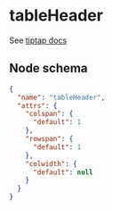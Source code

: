 # tableHeader

See [tiptap docs](https://tiptap.dev/api/nodes/table-header)

## Node schema

```json
{
  "name": "tableHeader",
  "attrs": {
    "colspan": {
      "default": 1
    },
    "rowspan": {
      "default": 1
    },
    "colwidth": {
      "default": null
    }
  }
}
```
